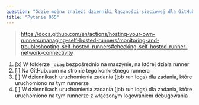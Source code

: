 ```yaml
---
question: "Gdzie można znaleźć dzienniki łączności sieciowej dla GitHub self-hosted-runner?"
title: "Pytanie 065"
---
```


> https://docs.github.com/en/actions/hosting-your-own-runners/managing-self-hosted-runners/monitoring-and-troubleshooting-self-hosted-runners#checking-self-hosted-runner-network-connectivity
1. [x] W folderze `_diag` bezpośrednio na maszynie, na której działa runner
1. [ ] Na GitHub.com na stronie tego konkretnego runnera
1. [ ] W dziennikach uruchomienia zadania (job run logs) dla zadania, które uruchomiono na tym runnerze
1. [ ] W dziennikach uruchomienia zadania (job run logs) dla zadania, które uruchomiono na tym runnerze z włączonym logowaniem debugowania
